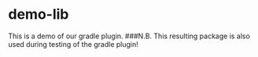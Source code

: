 # demo-lib
This is a demo of our gradle plugin.
###N.B.
This resulting package is also used during testing of the gradle plugin!
